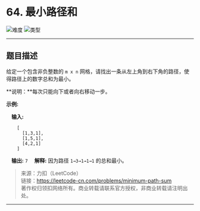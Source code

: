# 64. 最小路径和

![难度](https://img.shields.io/badge/难度-中等-f0ad4e.svg?logo=leetcode&style=flat)  ![类型](https://img.shields.io/badge/类型-动态规划-violet.svg?style=flat)

---

## 题目描述

给定一个包含非负整数的 `m x n` 网格，请找出一条从左上角到右下角的路径，使得路径上的数字总和为最小。

**说明：**每次只能向下或者向右移动一步。

**示例:**

&emsp;**输入:**

```
    [
      [1,3,1],
      [1,5,1],
      [4,2,1]
    ]
```

&emsp;**输出:** `7`
&emsp;**解释:** 因为路径 `1→3→1→1→1` 的总和最小。

> 来源：力扣（LeetCode）  
> 链接：https://leetcode-cn.com/problems/minimum-path-sum  
> 著作权归领扣网络所有。商业转载请联系官方授权，非商业转载请注明出处。  

---
